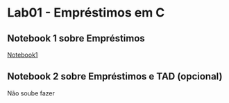 # Lab01 - Empréstimos em C

## Notebook 1 sobre Empréstimos

[Notebook1](notebook/emprestimo01-ra247381.ipynb)

## Notebook 2 sobre Empréstimos e TAD (opcional)

Não soube fazer
